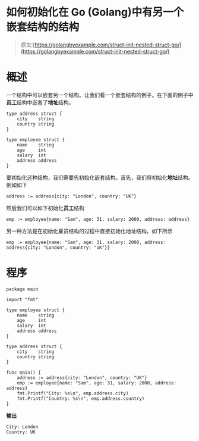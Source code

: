 # 如何初始化在 Go (Golang)中有另一个嵌套结构的结构

> 原文:[https://golangbyexample.com/struct-init-nested-struct-go/](https://golangbyexample.com/struct-init-nested-struct-go/)

# **概述**

一个结构中可以嵌套另一个结构。让我们看一个嵌套结构的例子。在下面的例子中**员工**结构中嵌套了**地址**结构。

```
type address struct {
    city    string
    country string
}

type employee struct {
    name    string
    age     int
    salary  int
    address address
}
```

要初始化这种结构，我们需要先初始化嵌套结构。首先，我们将初始化**地址**结构。例如如下

```
address := address{city: "London", country: "UK"}
```

然后我们可以如下初始化**员工**结构

```
emp := employee{name: "Sam", age: 31, salary: 2000, address: address}
```

另一种方法是在初始化雇员结构的过程中直接初始化地址结构。如下所示

```
emp := employee{name: "Sam", age: 31, salary: 2000, address: address{city: "London", country: "UK"}}
```

# **程序**

```
package main

import "fmt"

type employee struct {
    name    string
    age     int
    salary  int
    address address
}

type address struct {
    city    string
    country string
}

func main() {
    address := address{city: "London", country: "UK"}
    emp := employee{name: "Sam", age: 31, salary: 2000, address: address}
    fmt.Printf("City: %s\n", emp.address.city)
    fmt.Printf("Country: %s\n", emp.address.country)
}
```

**输出**

```
City: London
Country: UK
```